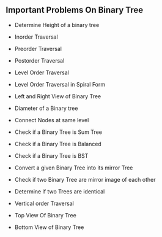 ## Important Problems On Binary Tree

- Determine Height of a binary tree

- Inorder Traversal

- Preorder Traversal

- Postorder Traversal

- Level Order Traversal

- Level Order Traversal in Spiral Form

- Left and Right View of Binary Tree

- Diameter of a Binary tree

- Connect Nodes at same level

- Check if a Binary Tree is Sum Tree

- Check if a Binary Tree is Balanced

- Check if a Binary Tree is BST

- Convert a given Binary Tree into its mirror Tree

- Check if two Binary Tree are mirror image of each other

- Determine if two Trees are identical

- Vertical order Traversal

- Top View Of Binary Tree

- Bottom View of Binary Tree

